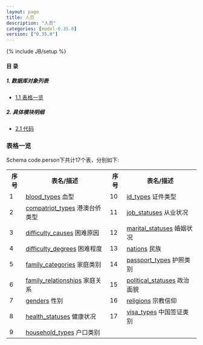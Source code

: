 ```yaml
---
layout: page
title: 人员 
description: "人员"
categories: [model-0.35.0]
version: ["0.35.0"]
---
```

{% include JB/setup %}

#### 目 录

##### 1. 数据库对象列表
  * [1.1 表格一览](index.html#表格一览)

##### 2. 具体模块明细
* [2.1 代码](/model/code/person/all.html)

### 表格一览
Schema code.person下共计17个表，分别如下:

<table class="table table-bordered table-striped table-condensed">
  <tr>
    <th class="info_header text-center">序号</th>
    <th class="info_header">表名/描述</th>
    <th class="info_header text-center">序号</th>
    <th class="info_header">表名/描述</th>
  </tr>
  <tr>
    <td>1</td>
    <td><a href="/model/code/person/all.html#表格-blood_types-血型">blood_types</a> 血型</td>
    <td>10</td>
    <td><a href="/model/code/person/all.html#表格-id_types-证件类型">id_types</a> 证件类型</td>
  </tr>
  <tr>
    <td>2</td>
    <td><a href="/model/code/person/all.html#表格-compatriot_types-港澳台侨类型">compatriot_types</a> 港澳台侨类型</td>
    <td>11</td>
    <td><a href="/model/code/person/all.html#表格-job_statuses-从业状况">job_statuses</a> 从业状况</td>
  </tr>
  <tr>
    <td>3</td>
    <td><a href="/model/code/person/all.html#表格-difficulty_causes-困难原因">difficulty_causes</a> 困难原因</td>
    <td>12</td>
    <td><a href="/model/code/person/all.html#表格-marital_statuses-婚姻状况">marital_statuses</a> 婚姻状况</td>
  </tr>
  <tr>
    <td>4</td>
    <td><a href="/model/code/person/all.html#表格-difficulty_degrees-困难程度">difficulty_degrees</a> 困难程度</td>
    <td>13</td>
    <td><a href="/model/code/person/all.html#表格-nations-民族">nations</a> 民族</td>
  </tr>
  <tr>
    <td>5</td>
    <td><a href="/model/code/person/all.html#表格-family_categories-家庭类别">family_categories</a> 家庭类别</td>
    <td>14</td>
    <td><a href="/model/code/person/all.html#表格-passport_types-护照类别">passport_types</a> 护照类别</td>
  </tr>
  <tr>
    <td>6</td>
    <td><a href="/model/code/person/all.html#表格-family_relationships-家庭关系">family_relationships</a> 家庭关系</td>
    <td>15</td>
    <td><a href="/model/code/person/all.html#表格-political_statuses-政治面貌">political_statuses</a> 政治面貌</td>
  </tr>
  <tr>
    <td>7</td>
    <td><a href="/model/code/person/all.html#表格-genders-性别">genders</a> 性别</td>
    <td>16</td>
    <td><a href="/model/code/person/all.html#表格-religions-宗教信仰">religions</a> 宗教信仰</td>
  </tr>
  <tr>
    <td>8</td>
    <td><a href="/model/code/person/all.html#表格-health_statuses-健康状况">health_statuses</a> 健康状况</td>
    <td>17</td>
    <td><a href="/model/code/person/all.html#表格-visa_types-中国签证类别">visa_types</a> 中国签证类别</td>
  </tr>
  <tr>
    <td>9</td>
    <td><a href="/model/code/person/all.html#表格-household_types-户口类别">household_types</a> 户口类别</td>
    <td></td>
    <td></td>
  </tr>
</table>

